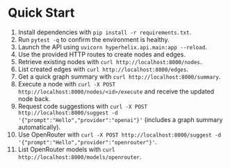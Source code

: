 # Quick Start

1. Install dependencies with `pip install -r requirements.txt`.
2. Run `pytest -q` to confirm the environment is healthy.
3. Launch the API using `uvicorn hyperhelix.api.main:app --reload`.
4. Use the provided HTTP routes to create nodes and edges.
5. Retrieve existing nodes with `curl http://localhost:8000/nodes`.
6. List created edges with `curl http://localhost:8000/edges`.
7. Get a quick graph summary with `curl http://localhost:8000/summary`.
8. Execute a node with `curl -X POST http://localhost:8000/nodes/<id>/execute` and receive the updated node back.
9. Request code suggestions with `curl -X POST http://localhost:8000/suggest -d '{"prompt":"Hello","provider":"openai"}'` (includes a graph summary automatically).
10. Use OpenRouter with `curl -X POST http://localhost:8000/suggest -d '{"prompt":"Hello","provider":"openrouter"}'`.
11. List OpenRouter models with `curl http://localhost:8000/models/openrouter`.
